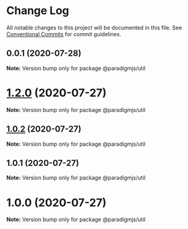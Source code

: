 # Change Log

All notable changes to this project will be documented in this file.
See [Conventional Commits](https://conventionalcommits.org) for commit guidelines.

## 0.0.1 (2020-07-28)

**Note:** Version bump only for package @paradigmjs/util





# [1.2.0](https://github.com/lunaris-studios/paradigm/compare/@paradigmjs/util@1.0.2...@paradigmjs/util@1.2.0) (2020-07-27)

**Note:** Version bump only for package @paradigmjs/util





## [1.0.2](https://github.com/lunaris-studios/paradigm/compare/@paradigmjs/util@1.0.1...@paradigmjs/util@1.0.2) (2020-07-27)

**Note:** Version bump only for package @paradigmjs/util





## 1.0.1 (2020-07-27)

**Note:** Version bump only for package @paradigmjs/util





# 1.0.0 (2020-07-27)

**Note:** Version bump only for package @paradigmjs/util
